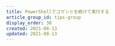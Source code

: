 ```yaml
---
title: PowerShellでコマンドを続けて実行する
article_group_id: tips-group
display_order: 30
created: 2021-08-13
updated: 2021-08-13
---
```

